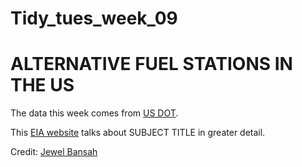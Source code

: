 # Tidy_tues_week_09

# ALTERNATIVE FUEL STATIONS IN THE US

The data this week comes from [US DOT](https://github.com/rfordatascience/tidytuesday/blob/master/data/2022/2022-03-01/readme.md). 

This [EIA website](https://www.eia.gov/todayinenergy/detail.php?id=6050) talks about SUBJECT TITLE in greater detail.

Credit: [Jewel Bansah](@jewelzGH)
